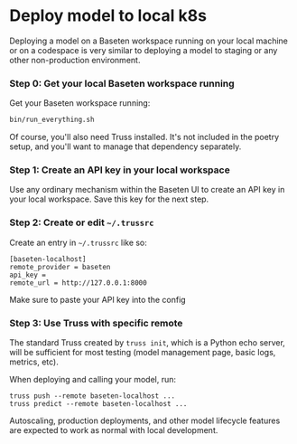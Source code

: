 # Deploy model to local k8s

Deploying a model on a Baseten workspace running on your local machine or on a codespace is very similar to deploying a model to staging or any other non-production environment.

### Step 0: Get your local Baseten workspace running

Get your Baseten workspace running:
```sh
bin/run_everything.sh
```

Of course, you'll also need Truss installed. It's not included in the poetry setup, and you'll want to manage that dependency separately.

### Step 1: Create an API key in your local workspace

Use any ordinary mechanism within the Baseten UI to create an API key in your local workspace. Save this key for the next step.

### Step 2: Create or edit `~/.trussrc`

Create an entry in `~/.trussrc` like so:

```
[baseten-localhost]
remote_provider = baseten
api_key = 
remote_url = http://127.0.0.1:8000
```

Make sure to paste your API key into the config

### Step 3: Use Truss with specific remote

The standard Truss created by `truss init`, which is a Python echo server, will be sufficient for most testing (model management page, basic logs, metrics, etc).

When deploying and calling your model, run:

```
truss push --remote baseten-localhost ...
truss predict --remote baseten-localhost ...
```

Autoscaling, production deployments, and other model lifecycle features are expected to work as normal with local development.
